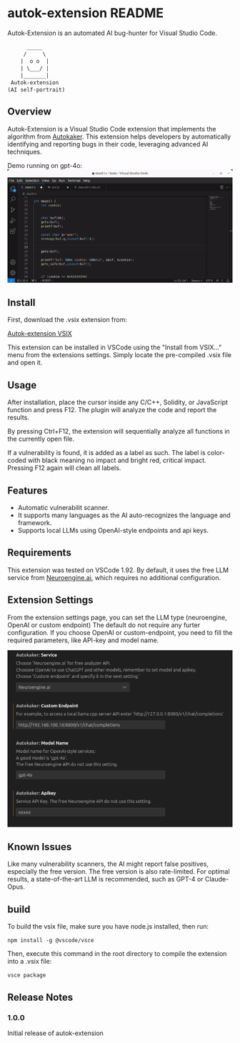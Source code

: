 # autok-extension README
Autok-Extension is an automated AI bug-hunter for Visual Studio Code.
```
      _____
     /     \ 
    |  o o  |
    | \___/ |
    |_______|
 Autok-extension 
(AI self-portrait)
```

## Overview
Autok-Extension is a Visual Studio Code extension that implements the algorithm from [Autokaker](https://github.com/ortegaalfredo/autokaker). This extension helps developers by automatically identifying and reporting bugs in their code, leveraging advanced AI techniques.


Demo running on gpt-4o:
![autok-extension demo](https://raw.githubusercontent.com/ortegaalfredo/autok-extension/main/autok-demo.gif)

## Install

First, download the .vsix extension from:

[Autok-extension VSIX](https://github.com/ortegaalfredo/autok-extension/raw/main/autokaker-0.0.1.vsix)

This extension can be installed in VSCode using the "Install from VSIX..." menu from the extensions settings. Simply locate the pre-compiled .vsix file and open it.

## Usage

After installation, place the cursor inside any C/C++, Solidity, or JavaScript function and press F12. The plugin will analyze the code and report the results.

By pressing Ctrl+F12, the extension will sequentially analyze all functions in the currently open file.

If a vulnerability is found, it is added as a label as such. The label is color-coded with black meaning no impact and bright red, critical impact. Pressing F12 again will clean all labels.

## Features

- Automatic vulnerabilit scanner.
- It supports many languages as the AI auto-recognizes the language and framework.
- Supports local LLMs using OpenAI-style endpoints and api keys.

## Requirements
This extension was tested on VSCode 1.92. By default, it uses the free LLM service from [Neuroengine.ai](https://www.neuroengine.ai), which requires no additional configuration.

## Extension Settings

From the extension settings page, you can set the LLM type (neuroengine, OpenAI or custom endpoint)
The default do not require any furter configuration. If you choose OpenAI or custom-endpoint, you need to fill the required parameters, like API-key and model name.

![Settings page](https://raw.githubusercontent.com/ortegaalfredo/autok-extension/main/setting.png)

## Known Issues

Like many vulnerability scanners, the AI might report false positives, especially the free version. The free version is also rate-limited. For optimal results, a state-of-the-art LLM is recommended, such as GPT-4 or Claude-Opus.

## build

To build the vsix file, make sure you have node.js installed, then run:
```
npm install -g @vscode/vsce
```

Then, execute this command in the root directory to compile the extension into a .vsix file:

```
vsce package
```

## Release Notes

### 1.0.0

Initial release of autok-extension
